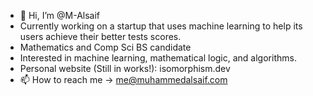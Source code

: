 - 👋 Hi, I’m @M-Alsaif
- Currently working on a startup that uses machine learning to help its users achieve their better tests scores. 
- Mathematics and Comp Sci BS candidate
- Interested in machine learning, mathematical logic, and algorithms.
- Personal website (Still in works!): isomorphism.dev
- 📫 How to reach me -> me@muhammedalsaif.com


